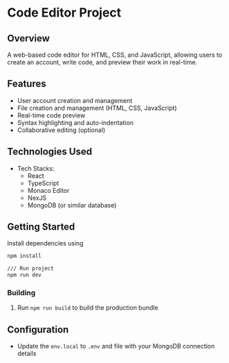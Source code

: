 # Code Editor Project

## Overview

A web-based code editor for HTML, CSS, and JavaScript, allowing users to create an account, write code, and preview their work in real-time.

## Features

* User account creation and management
* File creation and management (HTML, CSS, JavaScript)
* Real-time code preview
* Syntax highlighting and auto-indentation
* Collaborative editing (optional)

## Technologies Used

* Tech Stacks:
	+ React
	+ TypeScript
	+ Monaco Editor
    + NexJS
	+ MongoDB (or similar database)


## Getting Started
Install dependencies using
```bash
npm install

/// Run project
npm run dev

```

### Building

1. Run `npm run build` to build the production bundle


## Configuration

* Update the `env.local` to `.env`  and file with your MongoDB connection details

